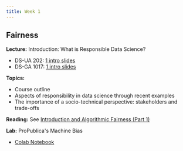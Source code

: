 ```yaml
---
title: Week 1
---
```


## Fairness

**Lecture:** Introduction: What is Responsible Data Science?

* DS-UA 202: [1 intro slides](../../../assets/1_intro_202.pdf)
* DS-GA 1017: [1 intro slides](../../../assets/1_Intro_1017.pdf)

**Topics:**

* Course outline
* Aspects of responsibility in data science through recent examples
* The importance of a socio-technical perspective: stakeholders and trade-offs

**Reading:** See [Introduction and Algorithmic Fairness (Part 1)](../../../assets/fairness_reader_weeks1&2.pdf)

**Lab:** ProPublica's Machine Bias

* [Colab Notebook](https://colab.research.google.com/drive/1dk2RPClwpaiYYdivJvk95DP_af1AovHd?usp=sharing)
